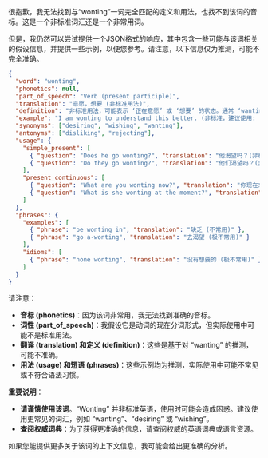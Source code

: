很抱歉，我无法找到与“wonting”一词完全匹配的定义和用法，也找不到该词的音标。这是一个非标准词汇还是一个非常用词。

但是，我仍然可以尝试提供一个JSON格式的响应，其中包含一些可能与该词相关的假设信息，并提供一些示例，以便您参考。请注意，以下信息仅为推测，可能不完全准确。

```json
{
  "word": "wonting",
  "phonetics": null,
  "part_of_speech": "Verb (present participle)",
  "translation": "意愿，想要 (非标准用法)",
  "definition": "非标准用法，可能表示 ‘正在意愿’ 或 ‘想要’ 的状态。通常 ‘wanting’ 更为常用。",
  "example": "I am wonting to understand this better. (非标准，建议使用: I want to understand this better.)",
  "synonyms": ["desiring", "wishing", "wanting"],
  "antonyms": ["disliking", "rejecting"],
  "usage": {
    "simple_present": [
      { "question": "Does he go wonting?", "translation": "他渴望吗？(非标准)" },
      { "question": "Do they go wonting?", "translation": "他们渴望吗？(非标准)" }
    ],
    "present_continuous": [
      { "question": "What are you wonting now?", "translation": "你现在想要什么？(非标准)" },
      { "question": "What is she wonting at the moment?", "translation": "她现在想要什么？(非标准)" }
    ]
  },
  "phrases": {
    "examples": [
      { "phrase": "be wonting in", "translation": "缺乏 (不常用)" },
      { "phrase": "go a-wonting", "translation": "去渴望 (极不常用)" }
    ],
    "idioms": [
      { "phrase": "none wonting", "translation": "没有想要的 (极不常用)" }
    ]
  }
}
```

请注意：

*   **音标 (phonetics)**：因为该词非常用，我无法找到准确的音标。
*   **词性 (part\_of\_speech)**：我假设它是动词的现在分词形式，但实际使用中可能不是标准用法。
*   **翻译 (translation) 和定义 (definition)**：这些是基于对 “wanting” 的推测，可能不准确。
*   **用法 (usage) 和短语 (phrases)**：这些示例均为推测，实际使用中可能不常见或不符合语法习惯。

**重要说明**：

*   **请谨慎使用该词**。“Wonting” 并非标准英语，使用时可能会造成困惑。建议使用更常见的词汇，例如 “wanting”、“desiring” 或 “wishing”。
*   **查阅权威词典**：为了获得更准确的信息，请查阅权威的英语词典或语言资源。

如果您能提供更多关于该词的上下文信息，我可能会给出更准确的分析。
 